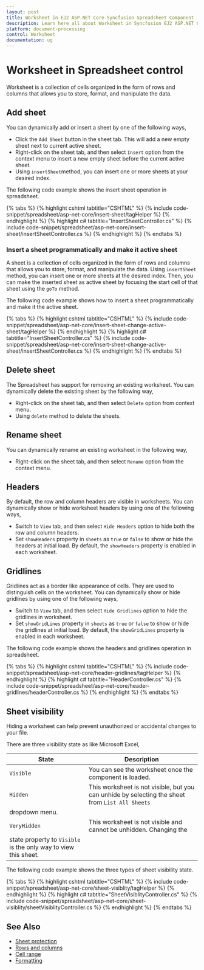```yaml
---
layout: post
title: Worksheet in EJ2 ASP.NET Core Syncfusion Spreadsheet Component
description: Learn here all about Worksheet in Syncfusion EJ2 ASP.NET CORE Spreadsheet component of Syncfusion Essential JS 2 and more.
platform: document-processing
control: Worksheet
documentation: ug
---
```



# Worksheet in Spreadsheet control

Worksheet is a collection of cells organized in the form of rows and columns that allows you to store, format, and manipulate the data.

## Add sheet

You can dynamically add or insert a sheet by one of the following ways,

* Click the `Add Sheet` button in the sheet tab. This will add a new empty sheet next to current active sheet.
* Right-click on the sheet tab, and then select `Insert` option from the context menu to insert a new empty sheet before the current active sheet.
* Using `insertSheet`method, you can insert one or more sheets at your desired index.

The following code example shows the insert sheet operation in spreadsheet.

{% tabs %}
{% highlight cshtml tabtitle="CSHTML" %}
{% include code-snippet/spreadsheet/asp-net-core/insert-sheet/tagHelper %}
{% endhighlight %}
{% highlight c# tabtitle="InsertSheetController.cs" %}
{% include code-snippet/spreadsheet/asp-net-core/insert-sheet/insertSheetController.cs %}
{% endhighlight %}
{% endtabs %}

### Insert a sheet programmatically and make it active sheet

A sheet is a collection of cells organized in the form of rows and columns that allows you to store, format, and manipulate the data. Using `insertSheet` method, you can insert one or more sheets at the desired index. Then, you can make the inserted sheet as active sheet by focusing the start cell of that sheet using the `goTo` method.

The following code example shows how to insert a sheet programmatically and make it the active sheet.

{% tabs %}
{% highlight cshtml tabtitle="CSHTML" %}
{% include code-snippet/spreadsheet/asp-net-core/insert-sheet-change-active-sheet/tagHelper %}
{% endhighlight %}
{% highlight c# tabtitle="InsertSheetController.cs" %}
{% include code-snippet/spreadsheet/asp-net-core/insert-sheet-change-active-sheet/insertSheetController.cs %}
{% endhighlight %}
{% endtabs %}


## Delete sheet

The Spreadsheet has support for removing an existing worksheet. You can dynamically delete the existing sheet by the following way,

* Right-click on the sheet tab, and then select `Delete` option from context menu.
* Using `delete` method to delete the sheets.

## Rename sheet

You can dynamically rename an existing worksheet in the following way,

* Right-click on the sheet tab, and then select `Rename` option from the context menu.

## Headers

By default, the row and column headers are visible in worksheets. You can dynamically show or hide worksheet headers by using one of the following ways,

* Switch to `View` tab, and then select `Hide Headers` option to hide both the row and column headers.
* Set `showHeaders` property in `sheets` as `true` or `false` to show or hide the headers at initial load. By default, the `showHeaders` property is enabled in each worksheet.

## Gridlines

Gridlines act as a border like appearance of cells. They are used to distinguish cells on the worksheet. You can dynamically show or hide gridlines by using one of the following ways,

* Switch to `View` tab, and then select `Hide Gridlines` option to hide the gridlines in worksheet.
* Set `showGridLines` property in `sheets` as `true` or `false` to show or hide the gridlines at initial load. By default, the `showGridLines` property is enabled in each worksheet.

The following code example shows the headers and gridlines operation in spreadsheet.

{% tabs %}
{% highlight cshtml tabtitle="CSHTML" %}
{% include code-snippet/spreadsheet/asp-net-core/header-gridlines/tagHelper %}
{% endhighlight %}
{% highlight c# tabtitle="HeaderController.cs" %}
{% include code-snippet/spreadsheet/asp-net-core/header-gridlines/headerController.cs %}
{% endhighlight %}
{% endtabs %}

## Sheet visibility

Hiding a worksheet can help prevent unauthorized or accidental changes to your file.

There are three visibility state as like Microsoft Excel,

| State | Description |
|-------|---------|
| `Visible` | You can see the worksheet once the component is loaded. |
| `Hidden` | This worksheet is not visible, but you can unhide by selecting the sheet from `List All Sheets`
dropdown menu. |
| `VeryHidden` | This worksheet is not visible and cannot be unhidden. Changing the
state property to `Visible` is the only way to view this sheet. |

The following code example shows the three types of sheet visibility state.

{% tabs %}
{% highlight cshtml tabtitle="CSHTML" %}
{% include code-snippet/spreadsheet/asp-net-core/sheet-visiblity/tagHelper %}
{% endhighlight %}
{% highlight c# tabtitle="SheetVisiblityController.cs" %}
{% include code-snippet/spreadsheet/asp-net-core/sheet-visiblity/sheetVisiblityController.cs %}
{% endhighlight %}
{% endtabs %}



## See Also

* [Sheet protection](./protect-sheet)
* [Rows and columns](./rows-and-columns)
* [Cell range](./cell-range)
* [Formatting](./formatting)
